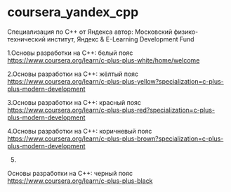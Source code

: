 # coursera_yandex_cpp
Специализация по С++ от Яндекса
автор: Московский физико-технический институт, Яндекс & E-Learning Development Fund

1.Основы разработки на C++: белый пояс
https://www.coursera.org/learn/c-plus-plus-white/home/welcome


2.Основы разработки на C++: жёлтый пояс
https://www.coursera.org/learn/c-plus-plus-yellow?specialization=c-plus-plus-modern-development


3.Основы разработки на C++: красный пояс
https://www.coursera.org/learn/c-plus-plus-red?specialization=c-plus-plus-modern-development


4.Основы разработки на С++: коричневый пояс
https://www.coursera.org/learn/c-plus-plus-brown?specialization=c-plus-plus-modern-development

5.
Основы разработки на С++: черный пояс
https://www.coursera.org/learn/c-plus-plus-black
